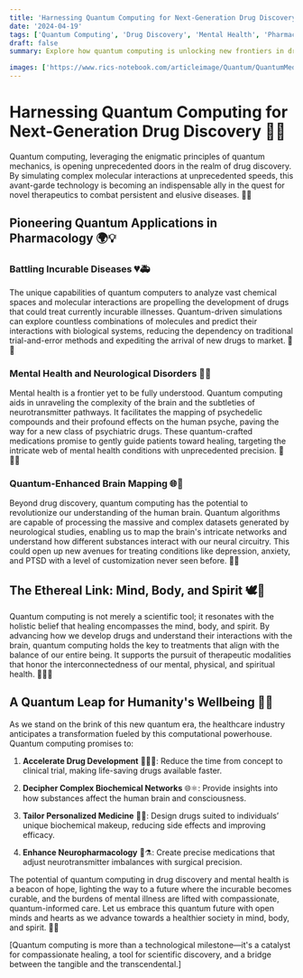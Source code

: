 ```yaml
---
title: 'Harnessing Quantum Computing for Next-Generation Drug Discovery 🔬💊'
date: '2024-04-19'
tags: ['Quantum Computing', 'Drug Discovery', 'Mental Health', 'Pharmacology', 'Neuroscience']
draft: false
summary: Explore how quantum computing is unlocking new frontiers in drug discovery, creating powerful treatments for incurable diseases, and shaping a new class of medications to revolutionize mental health care.

images: ['https://www.rics-notebook.com/articleimage/Quantum/QuantumMeds.webp']
---
```


# Harnessing Quantum Computing for Next-Generation Drug Discovery 🔬💊

Quantum computing, leveraging the enigmatic principles of quantum mechanics, is opening unprecedented doors in the realm of drug discovery. By simulating complex molecular interactions at unprecedented speeds, this avant-garde technology is becoming an indispensable ally in the quest for novel therapeutics to combat persistent and elusive diseases. 🚀🧠

## Pioneering Quantum Applications in Pharmacology 🌍💡

### Battling Incurable Diseases 💔🚑

The unique capabilities of quantum computers to analyze vast chemical spaces and molecular interactions are propelling the development of drugs that could treat currently incurable illnesses. Quantum-driven simulations can explore countless combinations of molecules and predict their interactions with biological systems, reducing the dependency on traditional trial-and-error methods and expediting the arrival of new drugs to market. 🧪🔎

### Mental Health and Neurological Disorders 🧠💊

Mental health is a frontier yet to be fully understood. Quantum computing aids in unraveling the complexity of the brain and the subtleties of neurotransmitter pathways. It facilitates the mapping of psychedelic compounds and their profound effects on the human psyche, paving the way for a new class of psychiatric drugs. These quantum-crafted medications promise to gently guide patients toward healing, targeting the intricate web of mental health conditions with unprecedented precision. 🌿🤹‍♂️

### Quantum-Enhanced Brain Mapping 🌐🧬

Beyond drug discovery, quantum computing has the potential to revolutionize our understanding of the human brain. Quantum algorithms are capable of processing the massive and complex datasets generated by neurological studies, enabling us to map the brain's intricate networks and understand how different substances interact with our neural circuitry. This could open up new avenues for treating conditions like depression, anxiety, and PTSD with a level of customization never seen before. 🧭🧩

## The Ethereal Link: Mind, Body, and Spirit 🕊️🌿

Quantum computing is not merely a scientific tool; it resonates with the holistic belief that healing encompasses the mind, body, and spirit. By advancing how we develop drugs and understand their interactions with the brain, quantum computing holds the key to treatments that align with the balance of our entire being. It supports the pursuit of therapeutic modalities that honor the interconnectedness of our mental, physical, and spiritual health. 🧘‍♂️💫

## A Quantum Leap for Humanity's Wellbeing 🔮✨

As we stand on the brink of this new quantum era, the healthcare industry anticipates a transformation fueled by this computational powerhouse. Quantum computing promises to:

1. **Accelerate Drug Development** 🏃‍♂️🔬: Reduce the time from concept to clinical trial, making life-saving drugs available faster.
2. **Decipher Complex Biochemical Networks** 🌐⚛️: Provide insights into how substances affect the human brain and consciousness.

3. **Tailor Personalized Medicine** 👤💊: Design drugs suited to individuals’ unique biochemical makeup, reducing side effects and improving efficacy.

4. **Enhance Neuropharmacology** 🧠⚗️: Create precise medications that adjust neurotransmitter imbalances with surgical precision.

The potential of quantum computing in drug discovery and mental health is a beacon of hope, lighting the way to a future where the incurable becomes curable, and the burdens of mental illness are lifted with compassionate, quantum-informed care. Let us embrace this quantum future with open minds and hearts as we advance towards a healthier society in mind, body, and spirit. 🚀🌟

[Quantum computing is more than a technological milestone—it's a catalyst for compassionate healing, a tool for scientific discovery, and a bridge between the tangible and the transcendental.]
